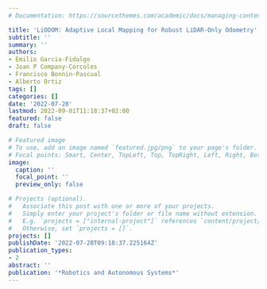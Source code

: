 ```yaml
---
# Documentation: https://sourcethemes.com/academic/docs/managing-content/

title: 'LiODOM: Adaptive Local Mapping for Robust LiDAR-Only Odometry'
subtitle: ''
summary: ''
authors:
- Emilio Garcia-Fidalgo
- Joan P Company-Corcoles
- Francisco Bonnin-Pascual
- Alberto Ortiz
tags: []
categories: []
date: '2022-07-28'
lastmod: 2022-09-01T11:18:37+02:00
featured: false
draft: false

# Featured image
# To use, add an image named `featured.jpg/png` to your page's folder.
# Focal points: Smart, Center, TopLeft, Top, TopRight, Left, Right, BottomLeft, Bottom, BottomRight.
image:
  caption: ''
  focal_point: ''
  preview_only: false

# Projects (optional).
#   Associate this post with one or more of your projects.
#   Simply enter your project's folder or file name without extension.
#   E.g. `projects = ["internal-project"]` references `content/project/deep-learning/index.md`.
#   Otherwise, set `projects = []`.
projects: []
publishDate: '2022-07-28T09:18:37.225164Z'
publication_types:
- 2
abstract: ''
publication: '*Robotics and Autonomous Systems*'
---
```

